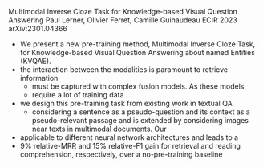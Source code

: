 Multimodal Inverse Cloze Task for Knowledge-based Visual Question Answering
Paul Lerner, Olivier Ferret, Camille Guinaudeau
ECIR 2023 arXiv:2301.04366

* We present a new pre-training method, Multimodal Inverse Cloze Task,
  for Knowledge-based Visual Question Answering about named Entities (KVQAE).
* the interaction between the modalities is paramount to retrieve information
  * must be captured with complex fusion models. As these models 
  * require a lot of training data
* we design this pre-training task from existing work in textual QA
  * considering a sentence as a pseudo-question and
    its context as a pseudo-relevant passage and is
    extended by considering images near texts in multimodal documents.  Our
* applicable to different neural network architectures and leads to a
* 9% relative-MRR and 15% relative-F1 gain
  for retrieval and reading comprehension, respectively, 
  over a no-pre-training baseline
